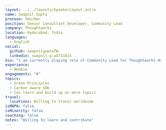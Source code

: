 ```yaml
---
layout: ../../layouts/SpeakerLayout.astro
name: Swapnil Gupta
pronoun: She/Her
position: Senior Consultant Developer, Community Lead
company: Thoughtworks
location: Hyderabad, India
languages:
  - English
social:
  github: swapnilguptaTW
  linkedin: swapnil-g-a5711815
bio: "I am currently playing role of Community Lead for Thoughtworks Hyderabad. I have been working with Thoughtworks since June 2021. Restarted my journey as a Senior Consultant - Application Developer, worked with .Net, C#, Docker, GCP, Jaeger, Grafana, Promethus, Keycloak, K6 performance testing tool, exposure to AR/VR technologies. Interested in Sustainability and thus associated with Green Software Foundation. I strongly support diversity and inclusion. I am also an active volunteer for Isha Foundation."
experience:
  - Newbie
engagements: "0"
topics:
  - Green Principles
  - Carbon aware SDK 
  - Can learn and build up on more topics
travel:
  locations: Willing to travel worldwide
isMAPA: false
isMinority: false
coaching: false
notes: "Willing to learn and contribute"
---
```

